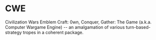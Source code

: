 CWE
===

Civilization Wars Emblem Craft: 0wn, Conquer, Gather: The Game (a.k.a. Computer Wargame Engine) -- an amalgamation of various turn-based-strategy tropes in a coherent package.